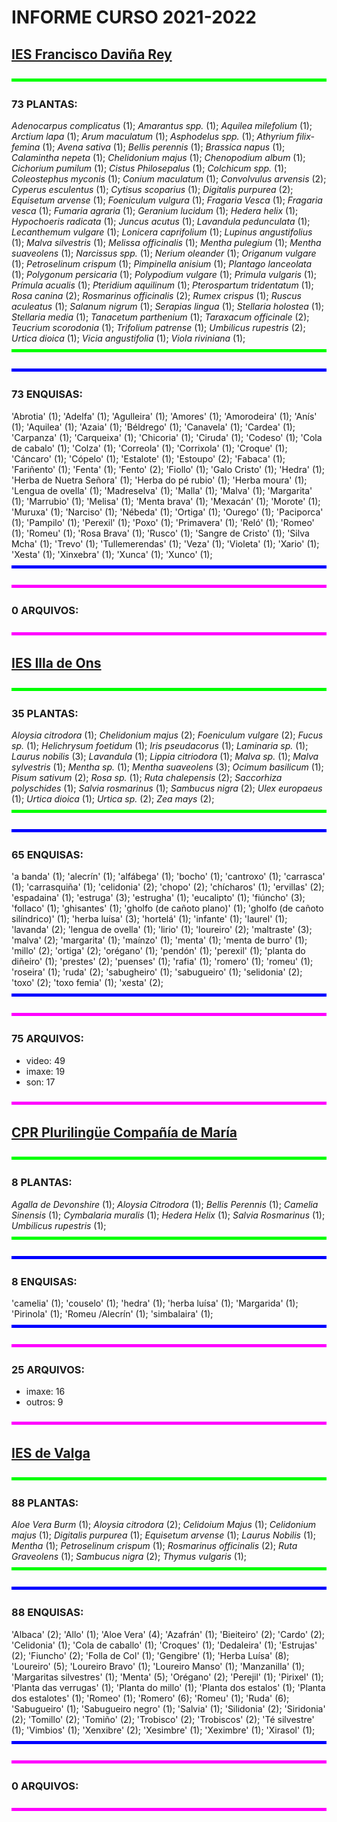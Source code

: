 

# INFORME CURSO 2021-2022


## [IES Francisco Daviña Rey](http://fitofaladoiro.eu?fich=186tgTeKcOELFC2Xayl6EDYgkjC2Ir9Y9DqDz6926jzg)

<img src=img/pixelgreen.gif width=100% height=5px>

### 73 PLANTAS:
_Adenocarpus complicatus_ (1); _Amarantus spp._ (1); _Aquilea milefolium_ (1); _Arctium lapa_ (1); _Arum maculatum_ (1); _Asphodelus spp._ (1); _Athyrium filix-femina_ (1); _Avena sativa_ (1); _Bellis perennis_ (1); _Brassica napus_ (1); _Calamintha nepeta_ (1); _Chelidonium majus_ (1); _Chenopodium album_ (1); _Cichorium pumilum_ (1); _Cistus Philosepalus_ (1); _Colchicum spp._ (1); _Coleostephus myconis_ (1); _Conium maculatum_ (1); _Convolvulus arvensis_ (2); _Cyperus esculentus_ (1); _Cytisus scoparius_ (1); _Digitalis purpurea_ (2); _Equisetum arvense_ (1); _Foeniculum vulgura_ (1); _Fragaria Vesca_ (1); _Fragaria vesca_ (1); _Fumaria agraria_ (1); _Geranium lucidum_ (1); _Hedera helix_ (1); _Hypochoeris radicata_ (1); _Juncus acutus_ (1); _Lavandula pedunculata_ (1); _Lecanthemum vulgare_ (1); _Lonicera caprifolium_ (1); _Lupinus angustifolius_ (1); _Malva silvestris_ (1); _Melissa officinalis_ (1); _Mentha pulegium_ (1); _Mentha suaveolens_ (1); _Narcissus spp._ (1); _Nerium oleander_ (1); _Origanum vulgare_ (1); _Petroselinum crispum_ (1); _Pimpinella anisium_ (1); _Plantago lanceolata_ (1); _Polygonum persicaria_ (1); _Polypodium vulgare_ (1); _Primula vulgaris_ (1); _Prímula acualis_ (1); _Pteridium aquilinum_ (1); _Pterospartum tridentatum_ (1); _Rosa canina_ (2); _Rosmarinus officinalis_ (2); _Rumex crispus_ (1); _Ruscus aculeatus_ (1); _Salanum nigrum_ (1); _Serapias lingua_ (1); _Stellaria holostea_ (1); _Stellaria media_ (1); _Tanacetum parthenium_ (1); _Taraxacum officinale_ (2); _Teucrium scorodonia_ (1); _Trifolium patrense_ (1); _Umbilicus rupestris_ (2); _Urtica dioica_ (1); _Vicia angustifolia_ (1); _Viola riviniana_ (1); 
<img src=img/pixelgreen.gif width=100% height=5px>

<img src=img/pixelblue.gif width=100% height=5px>

### 73 ENQUISAS:


'Abrotia' (1); 'Adelfa' (1); 'Agulleira' (1); 'Amores' (1); 'Amorodeira' (1); 'Anís' (1); 'Aquilea' (1); 'Azaia' (1); 'Béldrego' (1); 'Canavela' (1); 'Cardea' (1); 'Carpanza' (1); 'Carqueixa' (1); 'Chicoria' (1); 'Ciruda' (1); 'Codeso' (1); 'Cola de cabalo' (1); 'Colza' (1); 'Correola' (1); 'Corrixola' (1); 'Croque' (1); 'Cáncaro' (1); 'Cópelo' (1); 'Estalote' (1); 'Estoupo' (2); 'Fabaca' (1); 'Fariñento' (1); 'Fenta' (1); 'Fento' (2); 'Fiollo' (1); 'Galo Cristo' (1); 'Hedra' (1); 'Herba de Nuetra Señora' (1); 'Herba do pé rubio' (1); 'Herba moura' (1); 'Lengua de ovella' (1); 'Madreselva' (1); 'Malla' (1); 'Malva' (1); 'Margarita' (1); 'Marrubio' (1); 'Melisa' (1); 'Menta brava' (1); 'Mexacán' (1); 'Morote' (1); 'Muruxa' (1); 'Narciso' (1); 'Nébeda' (1); 'Ortiga' (1); 'Ourego' (1); 'Paciporca' (1); 'Pampilo' (1); 'Perexil' (1); 'Poxo' (1); 'Primavera' (1); 'Reló' (1); 'Romeo' (1); 'Romeu' (1); 'Rosa Brava' (1); 'Rusco' (1); 'Sangre de Cristo' (1); 'Silva Mcha' (1); 'Trevo' (1); 'Tullemerendas' (1); 'Veza' (1); 'Violeta' (1); 'Xario' (1); 'Xesta' (1); 'Xinxebra' (1); 'Xunca' (1); 'Xunco' (1); 
<img src=img/pixelblue.gif width=100% height=5px>

<img src=img/pixelmagenta.gif width=100% height=5px>

### 0 <span style=''>ARQUIVOS</span>:

<img src=img/pixelmagenta.gif width=100% height=5px>

## [IES Illa de Ons](http://fitofaladoiro.eu?fich=12ejm7IFw5ItM57N0rmbfdWP0mjxlOrkaQ128UjOf8bo)

<img src=img/pixelgreen.gif width=100% height=5px>

### 35 PLANTAS:
_Aloysia citrodora_ (1); _Chelidonium majus_ (2); _Foeniculum vulgare_ (2); _Fucus sp._ (1); _Helichrysum foetidum_ (1); _Iris pseudacorus_ (1); _Laminaria sp._ (1); _Laurus nobilis_ (3); _Lavandula_ (1); _Lippia citriodora_ (1); _Malva sp._ (1); _Malva sylvestris_ (1); _Mentha sp._ (1); _Mentha suaveolens_ (3); _Ocimum basilicum_ (1); _Pisum sativum_ (2); _Rosa sp._ (1); _Ruta chalepensis_ (2); _Saccorhiza polyschides_ (1); _Salvia rosmarinus_ (1); _Sambucus nigra_ (2); _Ulex europaeus_ (1); _Urtica dioica_ (1); _Urtica sp._ (2); _Zea mays_ (2); 
<img src=img/pixelgreen.gif width=100% height=5px>

<img src=img/pixelblue.gif width=100% height=5px>

### 65 ENQUISAS:


'a banda' (1); 'alecrín' (1); 'alfábega' (1); 'bocho' (1); 'cantroxo' (1); 'carrasca' (1); 'carrasquiña' (1); 'celidonia' (2); 'chopo' (2); 'chícharos' (1); 'ervillas' (2); 'espadaina' (1); 'estruga' (3); 'estrugha' (1); 'eucalipto' (1); 'fiúncho' (3); 'follaco' (1); 'ghisantes' (1); 'gholfo (de cañoto plano)' (1); 'gholfo (de cañoto silíndrico)' (1); 'herba luísa' (3); 'hortelá' (1); 'infante' (1); 'laurel' (1); 'lavanda' (2); 'lengua de ovella' (1); 'lirio' (1); 'loureiro' (2); 'maltraste' (3); 'malva' (2); 'margarita' (1); 'maínzo' (1); 'menta' (1); 'menta de burro' (1); 'millo' (2); 'ortiga' (2); 'orégano' (1); 'pendón' (1); 'perexil' (1); 'planta do diñeiro' (1); 'prestes' (2); 'puenses' (1); 'rafia' (1); 'romero' (1); 'romeu' (1); 'roseira' (1); 'ruda' (2); 'sabugheiro' (1); 'sabugueiro' (1); 'selidonia' (2); 'toxo' (2); 'toxo femia' (1); 'xesta' (2); 
<img src=img/pixelblue.gif width=100% height=5px>

<img src=img/pixelmagenta.gif width=100% height=5px>

### 75 <span style=''>ARQUIVOS</span>:

- video: 49
- imaxe: 19
- son: 17
<img src=img/pixelmagenta.gif width=100% height=5px>

## [CPR Plurilingüe Compañía de María](http://fitofaladoiro.eu?fich=1P2Wlz96NfJbmYDDP0kVr2_jdADi66n0YelHwAY4WglA)

<img src=img/pixelgreen.gif width=100% height=5px>

### 8 PLANTAS:
_Agalla de Devonshire_ (1); _Aloysia Citrodora_ (1); _Bellis Perennis_ (1); _Camelia Sinensis_ (1); _Cymbalaria muralis_ (1); _Hedera Helix_ (1); _Salvia Rosmarinus_ (1); _Umbilicus rupestris_ (1); 
<img src=img/pixelgreen.gif width=100% height=5px>

<img src=img/pixelblue.gif width=100% height=5px>

### 8 ENQUISAS:


'camelia' (1); 'couselo' (1); 'hedra' (1); 'herba luísa' (1); 'Margarida' (1); 'Pirinola' (1); 'Romeu /Alecrín' (1); 'simbalaira' (1); 
<img src=img/pixelblue.gif width=100% height=5px>

<img src=img/pixelmagenta.gif width=100% height=5px>

### 25 <span style=''>ARQUIVOS</span>:

- imaxe: 16
- outros: 9
<img src=img/pixelmagenta.gif width=100% height=5px>

## [IES de Valga](http://fitofaladoiro.eu?fich=108vtcDLGSADF3xEtNlB4_8a0cquOVKFxtg6aUz4LaGk)

<img src=img/pixelgreen.gif width=100% height=5px>

### 88 PLANTAS:
_Aloe Vera Burm_ (1); _Aloysia citrodora_ (2); _Celidoium Majus_ (1); _Celidonium majus_ (1); _Digitalis purpurea_ (1); _Equisetum arvense_ (1); _Laurus Nobilis_ (1); _Mentha_ (1); _Petroselinum crispum_ (1); _Rosmarinus officinalis_ (2); _Ruta Graveolens_ (1); _Sambucus nigra_ (2); _Thymus vulgaris_ (1); 
<img src=img/pixelgreen.gif width=100% height=5px>

<img src=img/pixelblue.gif width=100% height=5px>

### 88 ENQUISAS:


'Albaca' (2); 'Allo' (1); 'Aloe Vera' (4); 'Azafrán' (1); 'Bieiteiro' (2); 'Cardo' (2); 'Celidonia' (1); 'Cola de caballo' (1); 'Croques' (1); 'Dedaleira' (1); 'Estrujas' (2); 'Fiuncho' (2); 'Folla de Col' (1); 'Gengibre' (1); 'Herba Luísa' (8); 'Loureiro' (5); 'Loureiro Bravo' (1); 'Loureiro Manso' (1); 'Manzanilla' (1); 'Margaritas silvestres' (1); 'Menta' (5); 'Orégano' (2); 'Perejil' (1); 'Pirixel' (1); 'Planta das verrugas' (1); 'Planta do millo' (1); 'Planta dos estalos' (1); 'Planta dos estalotes' (1); 'Romeo' (1); 'Romero' (6); 'Romeu' (1); 'Ruda' (6); 'Sabugueiro' (1); 'Sabugueiro negro' (1); 'Salvia' (1); 'Silidonia' (2); 'Siridonia' (2); 'Tomillo' (2); 'Tomiño' (2); 'Trobisco' (2); 'Trobiscos' (2); 'Té silvestre' (1); 'Vimbios' (1); 'Xenxibre' (2); 'Xesimbre' (1); 'Xeximbre' (1); 'Xirasol' (1); 
<img src=img/pixelblue.gif width=100% height=5px>

<img src=img/pixelmagenta.gif width=100% height=5px>

### 0 <span style=''>ARQUIVOS</span>:

<img src=img/pixelmagenta.gif width=100% height=5px>
